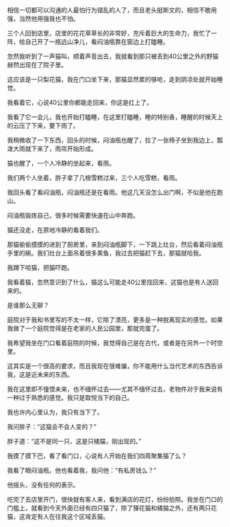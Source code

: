 相信一切都可以沟通的人最怕行为错乱的人了，而且老头挺斯文的，相信不敢用强，当然他用强我也不怕。


三个人回到店里，店里的花花草草长的非常好，充斥着巨大的生命力，我忙了一阵，给自己开了一瓶远山净儿，看闷油瓶靠在窗边上打瞌睡。

忽然我听到了一声猫叫，顺着声音出去，我就看到那只被丢到40公里之外的野猫赫然出现在了院子里。

这应该是一只梨花猫，我在门口坐下来，那猫显然累的够呛，走到阴凉处就开始睡觉。

我看着它，心说40公里你都能走回来，你这是扛上了。

我看了它一会儿，我也开始打瞌睡，在这里打瞌睡，睡的特别香，睡醒的时候天上的云压了下来，要下雨了。

我稍微收了一下东西，回头的时候，闷油瓶也醒了，拉了一张椅子坐到我边上，瓢泼大雨就下来了，雨帘开始形成。

猫也醒了，一个人冷静的坐起来，看雨。

我们两个人坐着，胖子拿了几根雪糕过来，三个人吃雪糕，看雨。



我回头看了看闷油瓶，闷油瓶还是在看雨。他这几天没怎么出门啊，不似是他在跑山。

闷油瓶锻炼自己，很多时候需要快速在山中奔跑。


猫还没走，在原地冷静的看着我们。

那猫偷偷摸摸的进到了厨房里，来到闷油瓶脚下，一下跳上灶台，然后看着闷油瓶手里的碗。我们灶台上面吊着很多熏鱼，我过去把猫赶下去，那猫就哈我。  

我蹲下哈猫，把猫吓跑。  

我看着猫，忽然意识到了什么，猫这么可能走40公里找回来，这猫也是有人送回来的。

是谁那么无聊？


庭院对于我和书里写的不太一样，它除了漂亮，更多是一种脱离现实的感觉。如果我做了一个庭院觉得是在老家的人民公园里，那就完蛋了。  

我希望我坐在门口看着庭院的时候，我觉得自己是在古代，或者是在另外一个时空里。  

这其实是一个很高的要求，而且我现在很难骗，你不能用什么当代艺术的东西告诉我，这是近未来的东西。  

我在这里即不憧憬未来，也不缅怀过去——尤其不缅怀过去，老物件对于我来说有一种过于熟悉的感觉。我只是取悦当下的自己。

我也许内心里认为，我只有当下了。


我问胖子：“这猫会不会人变的？”

胖子道：“这不是同一只，这是只橘猫，刚出现的。”  

我摸了摸下巴，看了看门口，心说有人开始在我们四周聚集猫了么？



我看了眼闷油瓶，他也看着我，我问他：“有私房钱么？”  

他摇头，没有任何的表示。

吃完了去店里开门，很快就有客人来，看到满店的花灯，纷纷拍照。我坐在门口的门槛上，就看到今天外面已经有四只猫了，除了狸花猫和橘猫之外，还有两只花猫，这肯定有人在往我这个区域丢猫。